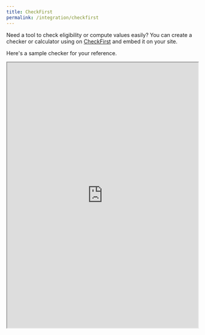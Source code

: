 ```yaml
---
title: CheckFirst
permalink: /integration/checkfirst
---
```

Need a tool to check eligibility or compute values easily?
You can create a checker or calculator using on [CheckFirst](www.checkfirst.gov.sg) and embed it on your site. 

Here's a sample checker for your reference. 
<iframe src="https://www.checkfirst.gov.sg/c/quiz" style="width:100%;height:700px"></iframe>